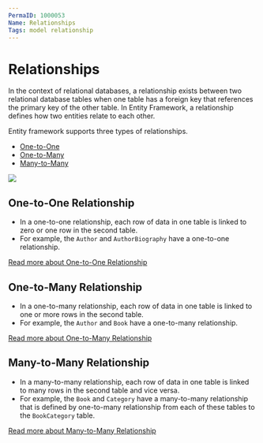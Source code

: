 ```yaml
---
PermaID: 1000053
Name: Relationships
Tags: model relationship
---
```


# Relationships

In the context of relational databases, a relationship exists between two relational database tables when one table has a foreign key that references the primary key of the other table. In Entity Framework, a relationship defines how two entities relate to each other.

Entity framework supports three types of relationships.

 - <a href="{{ site.github.url }}/one-to-one-relationship">One-to-One</a>
 - <a href="{{ site.github.url }}/one-to-many-relationship">One-to-Many</a>
 - <a href="{{ site.github.url }}/many-to-many-relationship">Many-to-Many</a> 

<img src="https://raw.githubusercontent.com/zzzprojects/EntityFramework-FAQ/master/docs2/images/relationships.png">

## One-to-One Relationship

 - In a one-to-one relationship, each row of data in one table is linked to zero or one row in the second table.
 - For example, the `Author` and `AuthorBiography` have a one-to-one relationship.

<a href="{{ site.github.url }}/one-to-one-relationship">Read more about One-to-One Relationship</a>

## One-to-Many Relationship

 - In a one-to-many relationship, each row of data in one table is linked to one or more rows in the second table.
 - For example, the `Author` and `Book` have a one-to-many relationship.

<a href="{{ site.github.url }}/one-to-many-relationship">Read more about One-to-Many Relationship</a>

## Many-to-Many Relationship

 - In a many-to-many relationship, each row of data in one table is linked to many rows in the second table and vice versa.
 - For example, the `Book` and `Category` have a many-to-many relationship that is defined by one-to-many relationship from each of these tables to the `BookCategory` table.

<a href="{{ site.github.url }}/many-to-many-relationship">Read more about Many-to-Many Relationship</a>